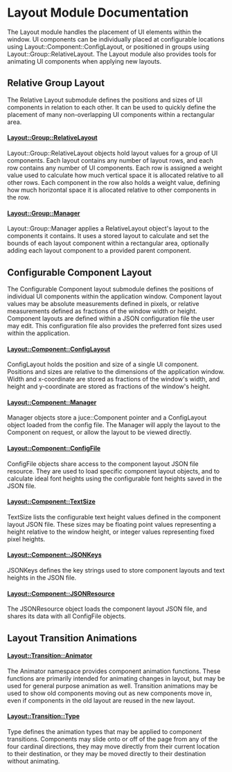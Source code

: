 # Layout Module Documentation
The Layout module handles the placement of UI elements within the window. UI components can be individually placed at configurable locations using Layout\::Component\::ConfigLayout, or positioned in groups using Layout\::Group\::RelativeLayout. The Layout module also provides tools for animating UI components when applying new layouts.

## Relative Group Layout
The Relative Layout submodule defines the positions and sizes of UI components in relation to each other. It can be used to quickly define the placement of many non-overlapping UI components within a rectangular area.

#### [Layout\::Group\::RelativeLayout](../../Source/Framework/Layout/Group/Layout_Group_RelativeLayout.h)
Layout\::Group\::RelativeLayout objects hold layout values for a group of UI components. Each layout contains any number of layout rows, and each row contains any number of UI components. Each row is assigned a weight value used to calculate how much vertical space it is allocated relative to all other rows. Each component in the row also holds a weight value, defining how much horizontal space it is allocated relative to other components in the row.

#### [Layout\::Group\::Manager](../../Source/Framework/Layout/Group/Layout_Group_Manager.h)
Layout\::Group\::Manager applies a RelativeLayout object's layout to the components it contains. It uses a stored layout to calculate and set the bounds of each layout component within a rectangular area, optionally adding each layout component to a provided parent component.

## Configurable Component Layout
The Configurable Component layout submodule defines the positions of individual UI components within the application window. Component layout values may be absolute measurements defined in pixels, or relative measurements defined as fractions of the window width or height. Component layouts are defined within a JSON configuration file the user may edit. This configuration file also provides the preferred font sizes used within the application.

#### [Layout\::Component\::ConfigLayout](../../Source/Framework/Layout/Component/Layout_Component_ConfigLayout.h)
ConfigLayout holds the position and size of a single UI component. Positions and sizes are relative to the dimensions of the application window. Width and x-coordinate are stored as fractions of the window's width, and height and y-coordinate are stored as fractions of the window's height.

#### [Layout\::Component\::Manager](../../Source/Framework/Layout/Component/Layout_Component_Manager.h)
Manager objects store a juce\::Component pointer and a ConfigLayout object loaded from the config file. The Manager will apply the layout to the Component on request, or allow the layout to be viewed directly.

#### [Layout\::Component\::ConfigFile](../../Source/Framework/Layout/Component/Layout_Component_ConfigFile.h)
ConfigFile objects share access to the component layout JSON file resource. They are used to load specific component layout objects, and to calculate ideal font heights using  the configurable font heights saved in the JSON file.

#### [Layout\::Component\::TextSize](../../Source/Framework/Layout/Component/Layout_Component_TextSize.h)
TextSize lists the configurable text height values defined in the component layout JSON file. These sizes may be floating point values representing a height relative to the window height, or integer values representing fixed pixel heights.

#### [Layout\::Component\::JSONKeys](../../Source/Framework/Layout/Component/Layout_Component_JSONKeys.h)
JSONKeys defines the key strings used to store component layouts and text heights in the JSON file.

#### [Layout\::Component\::JSONResource](../../Source/Framework/Layout/Component/Layout_Component_JSONResource.h)
The JSONResource object loads the component layout JSON file, and shares its data with all ConfigFile objects.

## Layout Transition Animations

#### [Layout\::Transition\::Animator](../../Source/Framework/Layout/Transition/Layout_Transition_Animator.h)
The Animator namespace provides component animation functions. These functions are primarily intended for animating changes in layout, but may be used for general purpose animation as well. Transition animations may be used to show old components moving out as new components move in, even if components in the old layout are reused in the new layout.

#### [Layout\::Transition\::Type](../../Source/Framework/Layout/Transition/Layout_Transition_Type.h)
Type defines the animation types that may be applied to component transitions. Components may slide onto or off of the page from any of the four cardinal directions, they may move directly from their current location to their destination, or they may be moved directly to their destination without animating.

